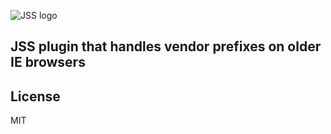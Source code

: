![JSS logo](https://avatars1.githubusercontent.com/u/9503099?v=3&s=60)

## JSS plugin that handles vendor prefixes on older IE browsers

## License

MIT
